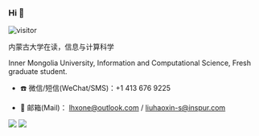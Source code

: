 


### Hi 👋

![visitor](https://visitor-badge.glitch.me/badge?page_id=lhxone.lhxone)

内蒙古大学在读，信息与计算科学

Inner Mongolia University, Information and Computational Science, Fresh graduate student.

- ☎️ 微信/短信(WeChat/SMS)：+1 413 676 9225

- 📮 邮箱(Mail)： [lhxone@outlook.com](mailto:lhxone@outlook.com)  / [liuhaoxin-s@inspur.com](mailto:liuhaoxin-s@inspur.com) 





![](https://github-readme-stats.vercel.app/api?username=lhxone&show_icons=true)
![](https://github-readme-stats.anuraghazra1.vercel.app/api/top-langs/?username=lhxone&layout=compact)




